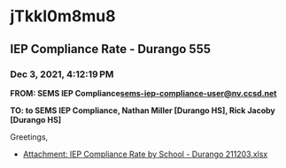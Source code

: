 # jTkkI0m8mu8
## IEP Compliance Rate - Durango 555
### Dec 3, 2021, 4:12:19 PM
**FROM: SEMS IEP Compliance<sems-iep-compliance-user@nv.ccsd.net>**

**TO: to SEMS IEP Compliance, Nathan Miller [Durango HS], Rick Jacoby [Durango HS]**


Greetings,  





* [Attachment: IEP Compliance Rate by School - Durango 211203.xlsx](jTkkI0m8mu8-attachment-1.xlsx)
